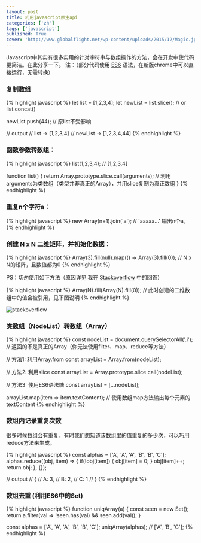 ```yaml
---
layout: post
title: 巧用javascript原生api
categories: ['zh']
tags: ['javascript']
published: True
cover: 'http://www.globalflight.net/wp-content/uploads/2015/12/Magic.jpg'
---
```


Javascript中其实有很多实用的针对字符串与数组操作的方法，会在开发中使代码更简洁。在此分享一下。
注：（部分代码使用 [ES6](https://github.com/lukehoban/es6features) 语法，在新版chrome中可以直接运行，无需转换）

### 复制数组

{% highlight javascript %}
let list = [1,2,3,4];
let newList = list.slice(); // or list.concat()

newList.push(44); // 原list不受影响

// output
// list ->  [1,2,3,4]
// newList -> [1,2,3,4,44]
{% endhighlight %}

### 函数参数转数组：

{% highlight javascript %}
list(1,2,3,4);  // [1,2,3,4]

function list() {
    return Array.prototype.slice.call(arguments);  // 利用arguments为类数组（类型并非真正的Array），并用slice复制为真正数组
}
{% endhighlight %}

### 重复n个字符a：

{% highlight javascript %}
new Array(n+1).join('a'); // 'aaaaa...' 输出n个a。 
{% endhighlight %}

### 创建 N x N 二维矩阵，并初始化数据：

{% highlight javascript %}
Array(3).fill(null).map(() => Array(3).fill(0)); // N x N的矩阵，且数值都为0
{% endhighlight %}


PS：切勿使用如下方法（原因详见 我在 [Stackoverflow](http://stackoverflow.com/questions/8301400/how-do-you-easily-create-empty-matrices-javascript/41815396#41815396) 中的回答）

{% highlight javascript %}
Array(N).fill(Array(N).fill(0)); // 此时创建的二维数组中的值会被引用，见下图说明
{% endhighlight %}

![stackoverflow](https://i.stack.imgur.com/AJYq7.png)

### 类数组（NodeList）转数组（Array）

{% highlight javascript %}
const nodeList = document.querySelectorAll('.i'); // 返回的不是真正的Array（你无法使用filter、map、reduce等方法）

// 方法1: 利用Array.from
const arrayList = Array.from(nodeList);

// 方法2: 利用slice
const arrayList = Array.prototype.slice.call(nodeList);

// 方法3: 使用ES6语法糖
const arrayList = [...nodeList];

arrayList.map(item => item.textContent); // 使用数组map方法输出每个元素的textContent
{% endhighlight %}

### 数组内记录重复次数

很多时候数组会有重复，有时我们想知道该数组里的值重复的多少次，可以巧用reduce方法来生成。

{% highlight javascript %}
const alphas = ['A', 'A', 'A', 'B', 'B', 'C'];
alphas.reduce((obj, item) => {
    if(!obj[item]) {
        obj[item] = 0;
    }
    obj[item]++;
    return obj;
}, {});

// output
// {
//     A: 3,
//     B: 2,
//     C: 1
// }
{% endhighlight %}

### 数组去重 (利用ES6中的Set)

{% highlight javascript %}
function uniqArray(a) {
  const seen = new Set();
  return a.filter(val => !seen.has(val) && seen.add(val));
}

const alphas = ['A', 'A', 'A', 'B', 'B', 'C'];
uniqArray(alphas); // ['A', 'B', 'C'];
{% endhighlight %}